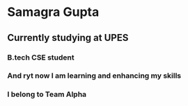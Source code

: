 # Samagra Gupta
## Currently studying at UPES
### B.tech CSE student
### And ryt now I am learning and enhancing my skills
### I belong to Team Alpha
